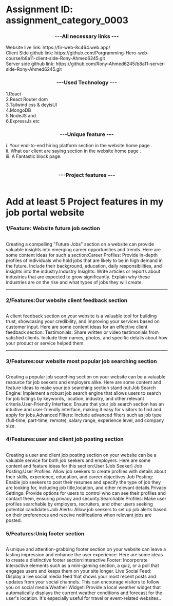 
<div>
<h1>Assignment ID: assignment_category_0003</h1>
  <h3 align="center">---All necessary links ---</h3>      
Website live link: https://fir-web-8c464.web.app/ </br>
Client Side github link: https://github.com/Porgramming-Hero-web-course/b8a11-client-side-Rony-Ahmed6245.git </br>
Server side github link: https://github.com/Rony-Ahmed6245/b8a11-server-side-Rony-Ahmed6245.git </br>
</h1>
   <h3 align="center">---Used Technology ---</h3>  
             1.React <br>
            2.React Router dom <br>
            3.Tailwind css & deyisUI <br>
            4.MongoDB <br> 
            5.NodeJS and <br>
            6.ExpressJs etc <br> 
   <h3 align="center">---Unique feature ---</h3>  
             i.	Your end-to-end hiring platform section in the website home page . <br>
            ii.	What our client are saying section in the website home page . <br>
           iii.	A Fantastic block page. <br>
<br>
           
   <h3 align="center">---Project features ---</h3> 
            <img src="https://i.ibb.co/Xj4JJg1/Screenshot-2023-11-08-211136.png" alt="" />
            <h1>Add at least 5 Project features in my job portal website</h1>
            <h3>1/Feature: Website future job section </h3>
            <img src="https://i.ibb.co/SvwVR23/Screenshot-2023-11-08-212019.png" alt="" />
            <p>Creating a compelling "Future Jobs" section on a website can provide valuable insights into emerging career opportunities and trends. Here are some content ideas for such a section:Career Profiles: Provide in-depth profiles of individuals who hold jobs that are likely to be in high demand in the future. Include their background, education, daily responsibilities, and insights into the industry.Industry Insights: Write articles or reports about industries that are expected to grow significantly. Explain why these industries are on the rise and what types of jobs they will create.</p>
               <hr/> 
            <h3><span>2/Features:</span>Our website client feedback section </h3>
            <img src="https://i.ibb.co/Yfjsp5L/Screenshot-2023-11-08-212537.png" alt="" />
            <p>
            A client feedback section on your website is a valuable tool for building trust, showcasing your credibility, and improving your services based on customer input. Here are some content ideas for an effective client feedback section:
            Testimonials: Share written or video testimonials from satisfied clients. Include their names, photos, and specific details about how your product or service helped them.</p>
            <hr />
            <h3><span>3/Features:</span>our website most popular job searching section</h3>
            <img src="https://i.ibb.co/nnZB0g0/Screenshot-2023-11-08-212854.png" alt="" />
               <p>
                Creating a popular job searching section on your website can be a valuable resource for job seekers and employers alike. Here are some content and feature ideas to make your job searching section stand out:Job Search Engine: Implement a robust job search engine that allows users to search for job listings by keywords, location, industry, and other relevant criteria.User-Friendly Interface: Ensure that your job search section has an intuitive and user-friendly interface, making it easy for visitors to find and apply for jobs.Advanced Filters: Include advanced filters such as job type (full-time, part-time, remote), salary range, experience level, and company size.</p>
            <h3><span>4/Features:</span>user and client job posting section</h3>
            <img src="https://i.ibb.co/0f2xZdM/Screenshot-2023-11-08-213434.png" alt="" />
               <p>
                Creating a user and client job posting section on your website can be a valuable service for both job seekers and employers. Here are some content and feature ideas for this section:User (Job Seeker) Job Posting:User Profiles: Allow job seekers to create profiles with details about their skills, experience, education, and career objectives.Job Posting: Enable job seekers to post their resumes and specify the type of job they are looking for, including job title,location, and other relevant details.Privacy Settings: Provide options for users to control who can see their profiles and contact them, ensuring privacy and security.Searchable Profiles: Make user profiles searchable by employers, recruiters, and other users seeking potential candidates.Job Alerts: Allow job seekers to set up job alerts based on their preferences and receive notifications when relevant jobs are posted.</p>
            <h3><span>5/Features:</span>Uniq footer section</h3>
            <img src="https://i.ibb.co/MpJgjTc/Screenshot-2023-11-08-214003.png" alt="" />
               <p>
                A unique and attention-grabbing footer section on your website can leave a lasting impression and enhance the user experience. Here are some ideas to create a distinctive footer section:Interactive Footer: Incorporate interactive elements such as a mini-gaming section, a quiz, or a poll that engages users and keeps them on your site longer. Live Social Feed: Display a live social media feed that shows your most recent posts and updates from your social channels. This can encourage visitors to follow you on social media.Weather Widget: Provide a local weather widget that automatically displays the current weather conditions and forecast for the user's location. It's especially useful for travel or event-related websites..</p>
 </div>


